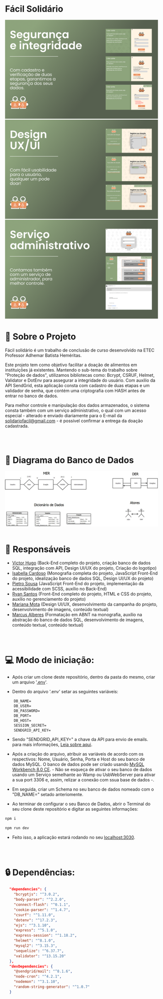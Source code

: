  
# Fácil Solidário 
<img src="./public/assets/img/readme/2.png">
<img src="./public/assets/img/readme/3.png">
<img src="./public/assets/img/readme/4.png">

<br>

# 🔎 Sobre o Projeto
Fácil solidário é um trabalho de conclusão de curso desenvolvido na ETEC Professor Adhemar Batista Heméritas. 

Este projeto tem como objetivo facilitar a doação de alimentos em instituições já existentes. Mantendo o sub-tema do trabalho sobre "Proteção de dados", utilizamos bibliotecas como: Bcrypt, CSRUF, Helmet, Validator e DotEnv para assegurar a integridade do usuário. Com auxilio da API SendGrid, esta aplicação consta com cadastro de duas etapas e um validador de senha, que contém uma criptografia com HASH antes de entrar no banco de dados.

Para melhor controle e manipulação dos dados armazenados, o sistema consta também com um serviço administrativo, o qual com um acesso especial - alterado e enviado diariamente para o E-mail da [solidariofacil@gmail.com](solidariofacil@gmail.com) - é possível confirmar a entrega da doação cadastrada.

<br>
<br>

# 💾 Diagrama do Banco de Dados

<img src="./public/assets/img/readme/diagrama.png">

<br>
<br>

# 👥 Responsáveis


- [Victor Hugo](https://github.com/victorfreire7) (Back-End completo do projeto, criação banco de dados SQL, integração com API, Design UI/UX do projeto, Criação do logotipo)
- [Isabella Cardoso](https://github.com/isacardosods) (Monografia completa do projeto, JavaScript Front-End do projeto, idealização banco de dados SQL, Design UI/UX do projeto)
- [Pietro Sousa](https://github.com/pietrooliveira17) (JavaScript Front-End do projeto, implementação da acessibilidade com SCSS, auxílio no Back-End)
- [Ryan Santos](https://github.com/darkboat4) (Front-End completo do projeto, HTML e CSS do projeto, auxílio no gerenciamento do projeto)
- [Mariana Mota](https://github.com/10121974) (Design UI/UX, desenvolvimento da campanha do projeto, desenvolvimento de imagens, conteúdo textual)
- [Marcus Alberes](https://github.com/YoniAlice) (Formatação em ABNT na monografia, auxílio na abstração do banco de dados SQL, desenvolvimento de imagens, conteúdo textual, conteúdo textual)

<br>
<br>

# 💻 Modo de iniciação:

- Após criar um clone deste repositório, dentro da pasta do mesmo, criar um arquivo '[.env](https://www.npmjs.com/package/dotenv)'.



- Dentro do arquivo '.env' setar as seguintes variáveis: 

``` .env
    DB_NAME=
    DB_USER=
    DB_PASSWORD=
    DB_PORT=
    DB_HOST=
    SESSION_SECRET=
    SENDGRID_API_KEY=
```

- Sendo "SENDGRID_API_KEY=" a chave da API para envio de emails. para mais informações, [Leia sobre aqui](https://www.twilio.com/docs/sendgrid/for-developers/sending-email/quickstart-nodejs).

-  Após a criação do arquivo, atribuir as variáveis de acordo com os respectivos: Nome, Usuário, Senha, Porta e Host do seu banco de dados MySQL. O banco de dados pode ser criado usando [MySQL Workbench 8.0 CE](https://dev.mysql.com/downloads/workbench/). -  Não se esqueça de ativar o seu banco de dados usando um Serviço semelhante ao Wamp ou UsbWebServer para ativar a sua port 3306 e, assim, relizar a conexão com ssua base de dados -.

- Em seguida, criar um Schema no seu banco de dados nomeado com o "DB_NAME=" setado anteriomente.

- Ao terminar de configurar o seu Banco de Dados, abrir o Terminal do seu clone deste repositório e digitar as seguintes informações:

``` bash
npm i
```

``` bash
npm run dev
```

- Feito isso, a aplicação estará rodando no seu [localhost:3030](http://localhost:3030).

<br>
<br>

# 🔒 Dependências:
``` JSON
  "dependencies": {
    "bcryptjs": "^3.0.2",
    "body-parser": "^2.2.0",
    "connect-flash": "^0.1.1",
    "cookie-parser": "^1.4.7",
    "csurf": "^1.11.0",
    "dotenv": "^17.2.3",
    "ejs": "^3.1.10",
    "express": "^5.1.0",
    "express-session": "^1.18.2",
    "helmet": "^8.1.0",
    "mysql2": "^3.15.3",
    "sequelize": "^6.37.7",
    "validator": "^13.15.20"
  },
  "devDependencies": {
    "@sendgrid/mail": "^8.1.6",
    "node-cron": "^4.2.1",
    "nodemon": "^3.1.10",
    "random-string-generator": "^1.0.7"
  }
```
